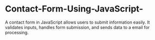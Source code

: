 # Contact-Form-Using-JavaScript-
A contact form in JavaScript allows users to submit information easily. It validates inputs, handles form submission, and sends data to a email for processing.
